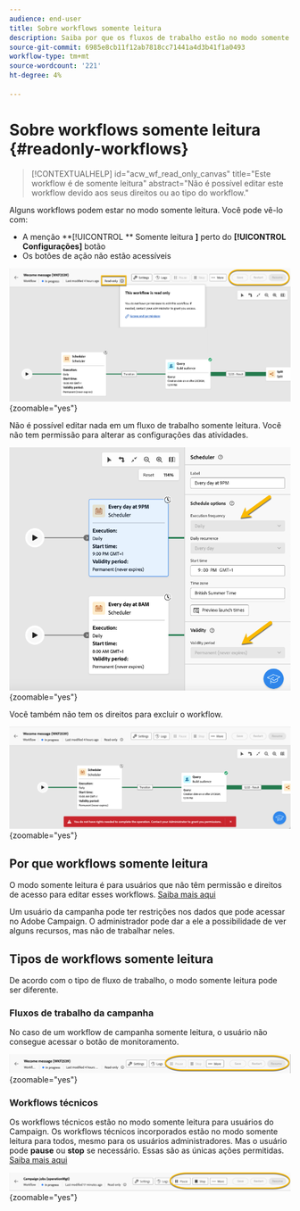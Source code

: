 ```yaml
---
audience: end-user
title: Sobre workflows somente leitura
description: Saiba por que os fluxos de trabalho estão no modo somente leitura
source-git-commit: 6985e8cb11f12ab7818cc71441a4d3b41f1a0493
workflow-type: tm+mt
source-wordcount: '221'
ht-degree: 4%

---
```


# Sobre workflows somente leitura {#readonly-workflows}

>[!CONTEXTUALHELP]
>id="acw_wf_read_only_canvas"
>title="Este workflow é de somente leitura"
>abstract="Não é possível editar este workflow devido aos seus direitos ou ao tipo do workflow."

Alguns workflows podem estar no modo somente leitura. Você pode vê-lo com:

- A menção **[!UICONTROL ** Somente leitura **]**  perto do **[!UICONTROL Configurações]** botão
- Os botões de ação não estão acessíveis

![](assets/readonly-workflow.png){zoomable="yes"}

Não é possível editar nada em um fluxo de trabalho somente leitura. Você não tem permissão para alterar as configurações das atividades.


![](assets/scheduler-readonly.png){zoomable="yes"}


Você também não tem os direitos para excluir o workflow.

![](assets/readonly-rights.png){zoomable="yes"}

## Por que workflows somente leitura

O modo somente leitura é para usuários que não têm permissão e direitos de acesso para editar esses workflows. [Saiba mais aqui](../get-started/permissions.md)

Um usuário da campanha pode ter restrições nos dados que pode acessar no Adobe Campaign. O administrador pode dar a ele a possibilidade de ver alguns recursos, mas não de trabalhar neles.

## Tipos de workflows somente leitura

De acordo com o tipo de fluxo de trabalho, o modo somente leitura pode ser diferente.

### Fluxos de trabalho da campanha

No caso de um workflow de campanha somente leitura, o usuário não consegue acessar o botão de monitoramento.

![](assets/readonly-campaign-workflow.png){zoomable="yes"}

### Workflows técnicos

Os workflows técnicos estão no modo somente leitura para usuários do Campaign.
Os workflows técnicos incorporados estão no modo somente leitura para todos, mesmo para os usuários administradores. Mas o usuário pode **pause** ou **stop** se necessário. Essas são as únicas ações permitidas. [Saiba mais aqui](https://experienceleague.adobe.com/en/docs/campaign/automation/workflows/introduction/wf-type/technical-workflows)

![](assets/readonly-technical-workflow.png){zoomable="yes"}